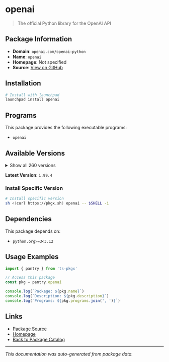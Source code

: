 # openai

> The official Python library for the OpenAI API

## Package Information

- **Domain**: `openai.com/openai-python`
- **Name**: `openai`
- **Homepage**: Not specified
- **Source**: [View on GitHub](https://github.com/pkgxdev/pantry/tree/main/projects/openai.com/openai-python/package.yml)

## Installation

```bash
# Install with launchpad
launchpad install openai
```

## Programs

This package provides the following executable programs:

- `openai`

## Available Versions

<details>
<summary>Show all 260 versions</summary>

- `1.99.4`, `1.99.3`, `1.99.2`, `1.99.1`, `1.99.0`
- `1.98.0`, `1.97.2`, `1.97.1`, `1.97.0`, `1.96.1`
- `1.96.0`, `1.95.1`, `1.95.0`, `1.94.0`, `1.93.3`
- `1.93.2`, `1.93.1`, `1.93.0`, `1.92.3`, `1.92.2`
- `1.92.1`, `1.92.0`, `1.91.0`, `1.90.0`, `1.89.0`
- `1.88.0`, `1.87.0`, `1.86.0`, `1.85.0`, `1.84.0`
- `1.83.0`, `1.82.1`, `1.82.0`, `1.81.0`, `1.80.0`
- `1.79.0`, `1.78.1`, `1.78.0`, `1.77.0`, `1.76.2`
- `1.76.1`, `1.76.0`, `1.75.0`, `1.74.1`, `1.74.0`
- `1.73.0`, `1.72.0`, `1.71.0`, `1.70.0`, `1.69.0`
- `1.68.2`, `1.68.1`, `1.68.0`, `1.67.0`, `1.66.5`
- `1.66.4`, `1.66.3`, `1.66.2`, `1.66.1`, `1.66.0`
- `1.65.5`, `1.65.4`, `1.65.3`, `1.65.2`, `1.65.1`
- `1.65.0`, `1.64.0`, `1.63.2`, `1.63.1`, `1.63.0`
- `1.62.0`, `1.61.1`, `1.61.0`, `1.60.2`, `1.60.1`
- `1.60.0`, `1.59.9`, `1.59.8`, `1.59.7`, `1.59.6`
- `1.59.5`, `1.59.4`, `1.59.3`, `1.59.2`, `1.59.1`
- `1.59.0`, `1.58.1`, `1.58.0`, `1.57.4`, `1.57.3`
- `1.57.2`, `1.57.1`, `1.57.0`, `1.56.2`, `1.56.1`
- `1.56.0`, `1.55.3`, `1.55.2`, `1.55.1`, `1.55.0`
- `1.54.5`, `1.54.4`, `1.54.3`, `1.54.2`, `1.54.1`
- `1.54.0`, `1.53.1`, `1.53.0`, `1.52.2`, `1.52.1`
- `1.52.0`, `1.51.2`, `1.51.1`, `1.51.0`, `1.50.2`
- `1.50.1`, `1.50.0`, `1.49.0`, `1.48.0`, `1.47.1`
- `1.47.0`, `1.46.1`, `1.46.0`, `1.45.1`, `1.45.0`
- `1.44.1`, `1.44.0`, `1.43.1`, `1.43.0`, `1.42.0`
- `1.41.1`, `1.41.0`, `1.40.8`, `1.40.7`, `1.40.6`
- `1.40.5`, `1.40.4`, `1.40.3`, `1.40.2`, `1.40.1`
- `1.40.0`, `1.39.0`, `1.38.0`, `1.37.2`, `1.37.1`
- `1.37.0`, `1.36.1`, `1.36.0`, `1.35.15`, `1.35.14`
- `1.35.13`, `1.35.12`, `1.35.11`, `1.35.10`, `1.35.9`
- `1.35.8`, `1.35.7`, `1.35.6`, `1.35.5`, `1.35.4`
- `1.35.3`, `1.35.2`, `1.35.1`, `1.35.0`, `1.34.0`
- `1.33.0`, `1.32.1`, `1.32.0`, `1.31.2`, `1.31.1`
- `1.31.0`, `1.30.5`, `1.30.4`, `1.30.3`, `1.30.2`
- `1.30.1`, `1.30.0`, `1.29.0`, `1.28.2`, `1.28.1`
- `1.28.0`, `1.27.0`, `1.26.0`, `1.25.2`, `1.25.1`
- `1.25.0`, `1.24.1`, `1.24.0`, `1.23.6`, `1.23.5`
- `1.23.4`, `1.23.3`, `1.23.2`, `1.23.1`, `1.23.0`
- `1.22.0`, `1.21.2`, `1.21.1`, `1.21.0`, `1.20.0`
- `1.19.0`, `1.18.0`, `1.17.1`, `1.17.0`, `1.16.2`
- `1.16.1`, `1.16.0`, `1.15.0`, `1.14.3`, `1.14.2`
- `1.14.1`, `1.14.0`, `1.13.4`, `1.13.3`, `1.13.2`
- `1.13.1`, `1.13.0`, `1.12.0`, `1.11.1`, `1.11.0`
- `1.10.0`, `1.9.0`, `1.8.0`, `1.7.2`, `1.7.1`
- `1.7.0`, `1.6.1`, `1.6.0`, `1.5.0`, `1.4.0`
- `1.3.9`, `1.3.8`, `1.3.7`, `1.3.6`, `1.3.5`
- `1.3.4`, `1.3.3`, `1.3.2`, `1.3.1`, `1.3.0`
- `1.2.4`, `1.2.3`, `1.2.2`, `1.2.1`, `1.2.0`
- `1.1.2`, `1.1.0`, `1.0.1`, `1.0.0`, `0.28.1`
- `0.28.0`, `0.27.10`, `0.27.9`, `0.27.8`, `0.27.7`
- `0.27.6`, `0.27.5`, `0.27.4`, `0.27.3`, `0.27.2`

</details>

**Latest Version**: `1.99.4`

### Install Specific Version

```bash
# Install specific version
sh <(curl https://pkgx.sh) openai -- $SHELL -i
```

## Dependencies

This package depends on:

- `python.org>=3<3.12`

## Usage Examples

```typescript
import { pantry } from 'ts-pkgx'

// Access this package
const pkg = pantry.openai

console.log(`Package: ${pkg.name}`)
console.log(`Description: ${pkg.description}`)
console.log(`Programs: ${pkg.programs.join(', ')}`)
```

## Links

- [Package Source](https://github.com/pkgxdev/pantry/tree/main/projects/openai.com/openai-python/package.yml)
- [Homepage](#)
- [Back to Package Catalog](../../../package-catalog.md)

---

*This documentation was auto-generated from package data.*
